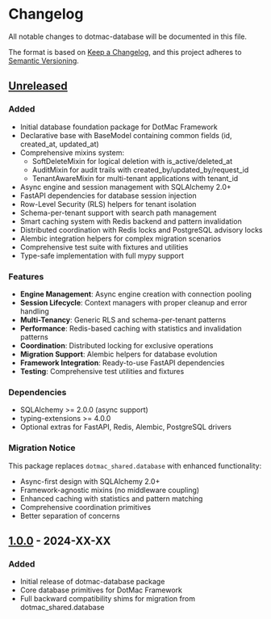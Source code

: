 # Changelog

All notable changes to dotmac-database will be documented in this file.

The format is based on [Keep a Changelog](https://keepachangelog.com/en/1.0.0/),
and this project adheres to [Semantic Versioning](https://semver.org/spec/v2.0.0.html).

## [Unreleased]

### Added
- Initial database foundation package for DotMac Framework
- Declarative base with BaseModel containing common fields (id, created_at, updated_at)
- Comprehensive mixins system:
  - SoftDeleteMixin for logical deletion with is_active/deleted_at
  - AuditMixin for audit trails with created_by/updated_by/request_id  
  - TenantAwareMixin for multi-tenant applications with tenant_id
- Async engine and session management with SQLAlchemy 2.0+
- FastAPI dependencies for database session injection
- Row-Level Security (RLS) helpers for tenant isolation
- Schema-per-tenant support with search path management
- Smart caching system with Redis backend and pattern invalidation
- Distributed coordination with Redis locks and PostgreSQL advisory locks
- Alembic integration helpers for complex migration scenarios
- Comprehensive test suite with fixtures and utilities
- Type-safe implementation with full mypy support

### Features
- **Engine Management**: Async engine creation with connection pooling
- **Session Lifecycle**: Context managers with proper cleanup and error handling
- **Multi-Tenancy**: Generic RLS and schema-per-tenant patterns
- **Performance**: Redis-based caching with statistics and invalidation patterns
- **Coordination**: Distributed locking for exclusive operations
- **Migration Support**: Alembic helpers for database evolution
- **Framework Integration**: Ready-to-use FastAPI dependencies
- **Testing**: Comprehensive test utilities and fixtures

### Dependencies
- SQLAlchemy >= 2.0.0 (async support)
- typing-extensions >= 4.0.0
- Optional extras for FastAPI, Redis, Alembic, PostgreSQL drivers

### Migration Notice
This package replaces `dotmac_shared.database` with enhanced functionality:
- Async-first design with SQLAlchemy 2.0+
- Framework-agnostic mixins (no middleware coupling)
- Enhanced caching with statistics and pattern matching
- Comprehensive coordination primitives
- Better separation of concerns

## [1.0.0] - 2024-XX-XX

### Added
- Initial release of dotmac-database package
- Core database primitives for DotMac Framework
- Full backward compatibility shims for migration from dotmac_shared.database

[Unreleased]: https://github.com/dotmac-framework/dotmac-database/compare/v1.0.0...HEAD
[1.0.0]: https://github.com/dotmac-framework/dotmac-database/releases/tag/v1.0.0